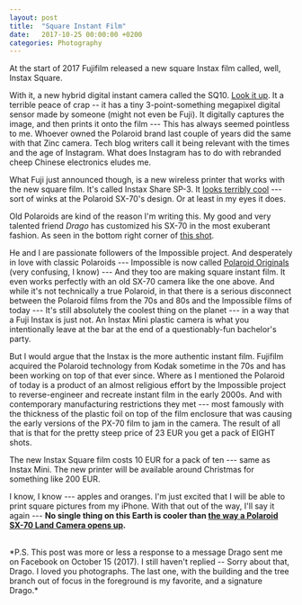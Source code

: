 ```yaml
---
layout: post
title:  "Square Instant Film"
date:   2017-10-25 00:00:00 +0200
categories: Photography
---
```


At the start of 2017 Fujifilm released a new square Instax film called, well, Instax Square. 

With it, a new hybrid digital instant camera called the SQ10. [Look it up](https://www.theverge.com/2017/6/2/15725890/fujifilm-instax-sq10-review-instant-polaroid-digital-camera). It a terrible peace of crap -- it has a tiny 3-point-something megapixel digital sensor made by someone (might not even be Fuji). It digitally captures the image, and then prints it onto the film --- This has always seemed pointless to me. Whoever owned the Polaroid brand last couple of years did the same with that Zinc camera. Tech blog writers call it being relevant with the times and the age of Instagram. What does Instagram has to do with rebranded cheep Chinese electronics eludes me.

What Fuji just announced though, is a new wireless printer that works with the new square film. It's called Instax Share SP-3. It [looks terribly cool](https://www.instagram.com/p/BaqmSpxgDRq/) --- sort of winks at the Polaroid SX-70's design. Or at least in my eyes it does.

Old Polaroids are kind of the reason I'm writing this. My good and very talented friend *Drago* has customized his SX-70 in the most exuberant fashion. As seen in the bottom right corner of [this shot](https://www.instagram.com/p/BZ2_rO6FACs/).

He and I are passionate followers of the Impossible project. And desperately in love with classic Polaroids --- Impossible is now called [Polaroid Originals](https://us.polaroidoriginals.com) (very confusing, I know) --- And they too are making square instant film. It even works perfectly with an old SX-70 camera like the one above. And while it's not technically a true Polaroid, in that there is a serious disconnect between the Polaroid films from the 70s and 80s and the Impossible films of today --- It's still absolutely the coolest thing on the planet --- in a way that a Fuji Instax is just not. An Instax Mini plastic camera is what you intentionally leave at the bar at the end of a questionably-fun bachelor's party.

But I would argue that the Instax is the more authentic instant film. Fujifilm acquired the Polaroid technology from Kodak sometime in the 70s and has been working on top of that ever since. Where as I mentioned the Polaroid of today is a product of an almost religious effort by the Impossible project to reverse-engineer and recreate instant film in the early 2000s. And with contemporary manufacturing restrictions they met --- most famously with the thickness of the plastic foil on top of the film enclosure that was causing the early versions of the PX-70 film to jam in the camera.  The result of all that is that for the pretty steep price of 23 EUR you get a pack of EIGHT shots.

The new Instax Square film costs 10 EUR for a pack of ten --- same as Instax Mini. The new printer will be available around Christmas for something like 200 EUR. 

I know, I know --- apples and oranges. I'm just excited that I will be able to print square pictures from my iPhone. With that out of the way, I'll say it again --- **No single thing on this Earth is cooler than [the way a Polaroid SX-70 Land Camera opens up](https://www.youtube.com/watch?v=Lo_1pyQ7xvc&t=53s).**

<br/>
*P.S. This post was more or less a response to a message Drago sent me on Facebook on October 15 (2017). I still haven't replied -- Sorry about that, Drago. I loved you photographs. The last one, with the building and the tree branch out of focus in the foreground is my favorite, and a signature Drago.*
